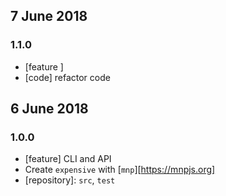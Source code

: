 ## 7 June 2018

### 1.1.0

- [feature ]
- [code] refactor code

## 6 June 2018

### 1.0.0

- [feature] CLI and API
- Create `expensive` with [`mnp`][https://mnpjs.org]
- [repository]: `src`, `test`
